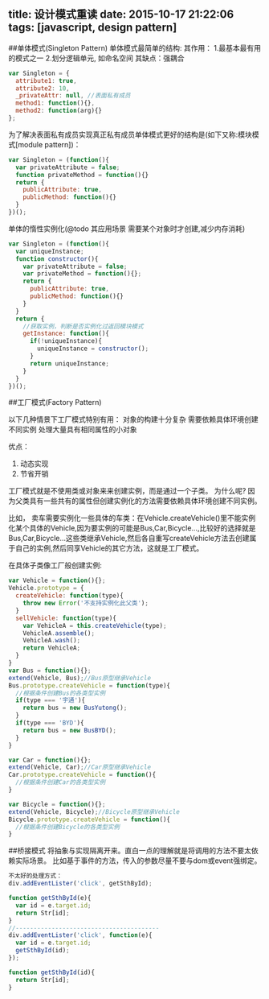 title: 设计模式重读
date: 2015-10-17 21:22:06
tags: [javascript, design pattern]
---

##单体模式(Singleton Pattern)
单体模式最简单的结构:
其作用：
1.最基本最有用的模式之一
2.划分逻辑单元, 如命名空间
其缺点：强耦合
```javascript
var Singleton = {
  attribute1: true,
  attribute2: 10,
  _privateAttr: null, //表面私有成员
  method1: function(){},
  method2: function(arg){}
};
```

为了解决表面私有成员实现真正私有成员单体模式更好的结构是(如下又称:模块模式[module pattern])：
```javascript
var Singleton = (function(){
  var privateAttribute = false;
  function privateMethod = function(){}
  return {
    publicAttribute: true,
    publicMethod: function(){}
  }
})();
```

单体的惰性实例化(@todo 其应用场景 需要某个对象时才创建,减少内存消耗)
```javascript
var Singleton = (function(){
  var uniqueInstance;
  function constructor(){
    var privateAttribute = false;
    var privateMethod = function(){};
    return {
      publicAttribute: true,
      publicMethod: function(){}
    }
  }
  return {
    //获取实例，判断是否实例化过返回模块模式
    getInstance: function(){
      if(!uniqueInstance){
        uniqueInstance = constructor();
      }
      return uniqueInstance;
    }
  }
})();
```

##工厂模式(Factory Pattern)

以下几种情景下工厂模式特别有用：
对象的构建十分复杂
需要依赖具体环境创建不同实例
处理大量具有相同属性的小对象

优点：
1. 动态实现
2. 节省开销

工厂模式就是不使用类或对象来来创建实例，而是通过一个子类。
为什么呢?
因为父类具有一些共有的属性但创建实例化的方法需要依赖具体环境创建不同实例。

比如， 卖车需要实例化一些具体的车类：在Vehicle.createVehicle()里不能实例化某个具体的Vehicle,因为要实例的可能是Bus,Car,Bicycle...,比较好的选择就是Bus,Car,Bicycle...这些类继承Vehicle,然后各自重写createVehicle方法去创建属于自己的实例,然后同享Vehicle的其它方法，这就是工厂模式。

在具体子类像工厂般创建实例:
```javascript
var Vehicle = function(){};
Vehicle.prototype = {
  createVehicle: function(type){
    throw new Error('不支持实例化此父类');
  }
  sellVehicle: function(type){
    var VehicleA = this.createVehicle(type);
    VehicleA.assemble();
    VehicleA.wash();
    return VehicleA;
  }
}
var Bus = function(){};
extend(Vehicle, Bus);//Bus原型继承Vehicle
Bus.prototype.createVehicle = function(type){
  //根据条件创建Bus的各类型实例
  if(type === '宇通'){
    return bus = new BusYutong();
  }  
  if(type === 'BYD'){
    return bus = new BusBYD();
  }
}

var Car = function(){};
extend(Vehicle, Car);//Car原型继承Vehicle
Car.prototype.createVehicle = function(){
  //根据条件创建Car的各类型实例
}

var Bicycle = function(){};
extend(Vehicle, Bicycle);//Bicycle原型继承Vehicle
Bicycle.prototype.createVehicle = function(){
  //根据条件创建Bicycle的各类型实例
}
```

##桥接模式
将抽象与实现隔离开来。直白一点的理解就是将调用的方法不要太依赖实际场景。
比如基于事件的方法，传入的参数尽量不要与dom或event强绑定。
```javascript
不太好的处理方式：
div.addEventLister('click', getSthById);

function getSthById(e){
  var id = e.target.id;
  return Str[id];
}
//----------------------------------------
div.addEventLister('click', function(e){
  var id = e.target.id;
  getSthById(id);
});

function getSthById(id){
  return Str[id];  
}
```